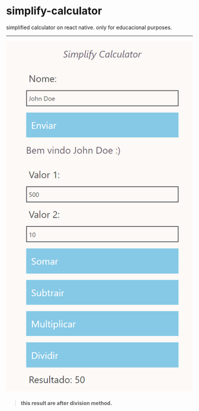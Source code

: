 # simplify-calculator
simplified calculator on react native. only for educacional purposes.

---

![Simplify Calculator](https://raw.githubusercontent.com/matheusdsm/simplify-calculator/main/preview/simplify-calculator.png)


> #### this result are after division method.
